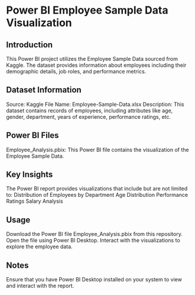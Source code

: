 # Power BI Employee Sample Data Visualization
## Introduction
This Power BI project utilizes the Employee Sample Data sourced from Kaggle. The dataset provides information about employees including their demographic details, job roles, and performance metrics.

## Dataset Information
Source: Kaggle
File Name: Employee-Sample-Data.xlsx
Description: This dataset contains records of employees, including attributes like age, gender, department, years of experience, performance ratings, etc.
## Power BI Files
Employee_Analysis.pbix: This Power BI file contains the visualization of the Employee Sample Data.
## Key Insights
The Power BI report provides visualizations that include but are not limited to:
Distribution of Employees by Department
Age Distribution
Performance Ratings
Salary Analysis
## Usage
Download the Power BI file Employee_Analysis.pbix from this repository.
Open the file using Power BI Desktop.
Interact with the visualizations to explore the employee data.
## Notes
Ensure that you have Power BI Desktop installed on your system to view and interact with the report.
